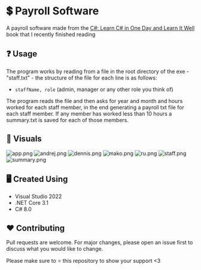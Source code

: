 # :heavy_dollar_sign: Payroll Software
A payroll software made from the [C#: Learn C# in One Day and Learn It Well](https://www.amazon.com/Beginners-Hands-Project-Coding-Project-ebook/dp/B016Z18MLG) book that I recently finished reading

## :question: Usage
The program works by reading from a file in the root directory of the exe - "staff.txt" - the structure of the file for each line is as follows:

* `staffName, role` (admin, manager or any other role you think of)

The program reads the file and then asks for year and month and hours worked for each staff member, in the end generating a payroll txt file for each staff member. If any member has worked less than 10 hours a summary.txt is saved for each of those members.

## :flower_playing_cards: Visuals
![app.png](https://github.com/vassdeniss/payroll_software_learn_cs_in_one_day_book_project/blob/master/visuals/app.png)
![andrej.png](https://github.com/vassdeniss/payroll_software_learn_cs_in_one_day_book_project/blob/master/visuals/andrej.png)
![dennis.png](https://github.com/vassdeniss/payroll_software_learn_cs_in_one_day_book_project/blob/master/visuals/dennis.png)
![mako.png](https://github.com/vassdeniss/payroll_software_learn_cs_in_one_day_book_project/blob/master/visuals/mako.png)
![ru.png](https://github.com/vassdeniss/payroll_software_learn_cs_in_one_day_book_project/blob/master/visuals/ru.png)
![staff.png](https://github.com/vassdeniss/payroll_software_learn_cs_in_one_day_book_project/blob/master/visuals/staff.png)
![summary.png](https://github.com/vassdeniss/payroll_software_learn_cs_in_one_day_book_project/blob/master/visuals/summary.png)

## :desktop_computer: Created Using
* Visual Studio 2022
* .NET Core 3.1
* C# 8.0

## :heart: Contributing
Pull requests are welcome. For major changes, please open an issue first to discuss what you would like to change.

Please make sure to :star: this repository to show your support <3
